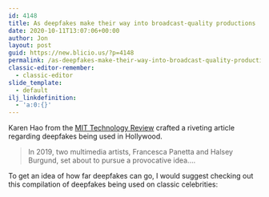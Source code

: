 ```yaml
---
id: 4148
title: As deepfakes make their way into broadcast-quality productions
date: 2020-10-11T13:07:06+00:00
author: Jon
layout: post
guid: https://new.blicio.us/?p=4148
permalink: /as-deepfakes-make-their-way-into-broadcast-quality-productions/
classic-editor-remember:
  - classic-editor
slide_template:
  - default
ilj_linkdefinition:
  - 'a:0:{}'
---
```

Karen Hao from the [MIT Technology Review](https://www.technologyreview.com/2020/10/09/1009850/ai-deepfake-acting/) crafted a riveting article regarding deepfakes being used in Hollywood.

> In 2019, two multimedia artists, Francesca Panetta and Halsey Burgund, set about to pursue a provocative idea....

To get an idea of how far deepfakes can go, I would suggest checking out this compilation of deepfakes being used on classic celebrities: